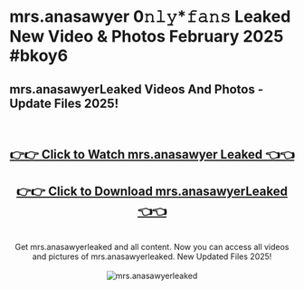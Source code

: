 # mrs.anasawyer 0𝚗𝚕𝚢*𝚏𝚊𝚗𝚜 Leaked New Video & Photos February 2025 #bkoy6

<h2>mrs.anasawyerLeaked Videos And Photos - Update Files 2025!</h2>
<br>
<div align="center">
<h2><a href="https://mediaupload.pro?title=mrs.anasawyer&ref=11F" rel="nofollow">👉👉 Click to Watch mrs.anasawyer Leaked 👈👈</a></h2>
<h2><a href="https://mediaupload.pro?title=mrs.anasawyer&ref=11F" rel="nofollow">👉👉 Click to Download mrs.anasawyerLeaked 👈👈</a></h2>
<br>
Get mrs.anasawyerleaked and all content. Now you can access all videos and pictures of mrs.anasawyerleaked. New Updated Files 2025!
<br>
<br>
<a href="https://mediaupload.pro?title=mrs.anasawyer&ref=11F" rel="nofollow" data-target="animated-image.originalLink"><img src="https://i.ibb.co/Gkj2r4b/banner.png" alt="mrs.anasawyerleaked" style="max-width: 100%; display: inline-block;" data-target="animated-image.originalImage"></a>
</div>
<br>

